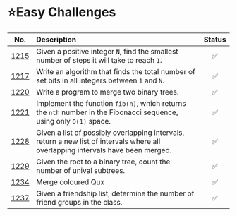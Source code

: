 # **⭐Easy Challenges**

| No. | Description | Status |
|:---:  |:---|:---:|
|[1215]|Given a positive integer `N`, find the smallest number of steps it will take to reach `1`. |✅|
|[1217]|Write an algorithm that finds the total number of set bits in all integers between `1` and `N`. |✅|
|[1220]|Write a program to merge two binary trees. |✅|
|[1221]|Implement the function `fib(n)`, which returns the `nth` number in the Fibonacci sequence, using only `O(1)` space. |✅|
|[1228]|Given a list of possibly overlapping intervals, return a new list of intervals where all overlapping intervals have been merged. |✅|
|[1229]|Given the root to a binary tree, count the number of unival subtrees. |✅|
|[1234]|Merge coloured Qux |✅|
|[1237]|Given a friendship list, determine the number of friend groups in the class. |✅|


[1215]:https://github.com/anasvemmully/Daily-Coding-Problem/tree/main/Easy/1215
[1221]:https://github.com/anasvemmully/Daily-Coding-Problem/tree/main/Easy/1221   
[1229]:https://github.com/anasvemmully/Daily-Coding-Problem/tree/main/Easy/1229  
[1217]:https://github.com/anasvemmully/Daily-Coding-Problem/tree/main/Easy/1217
[1222]:https://github.com/anasvemmully/Daily-Coding-Problem/tree/main/Easy/1222   
[1234]:https://github.com/anasvemmully/Daily-Coding-Problem/tree/main/Easy/1234
[1220]:https://github.com/anasvemmully/Daily-Coding-Problem/tree/main/Easy/1220
[1228]:https://github.com/anasvemmully/Daily-Coding-Problem/tree/main/Easy/1228   
[1237]:https://github.com/anasvemmully/Daily-Coding-Problem/tree/main/Easy/1237
